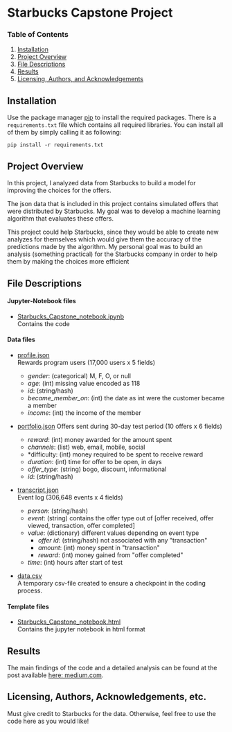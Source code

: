 # Starbucks Capstone Project

### Table of Contents

1. [Installation](#installation)
2. [Project Overview](#overview)
3. [File Descriptions](#files)
4. [Results](#results)
5. [Licensing, Authors, and Acknowledgements](#licensing)


## Installation  <a name="installation"></a>

Use the package manager [pip](https://pip.pypa.io/en/stable/) to install the required packages.
There is a `requirements.txt` file which contains all required libraries.
You can install all of them by simply calling it as following:

`pip install -r requirements.txt`


## Project Overview <a name="overview"></a>

In this project, I analyzed data from Starbucks to build a model for improving the choices for the offers.

The json data that is included in this project contains simulated offers that were distributed by Starbucks. 
My goal was to develop a machine learning algorithm that evaluates these offers.

This project could help Starbucks, since they would be able to create new analyzes for themselves which would give them the accuracy of the predictions made by the algorithm.
My personal goal was to build an analysis (something practical) for the Starbucks company in order to help them by making the choices more efficient

## File Descriptions <a name="files"></a>

#### Jupyter-Notebook files
* [Starbucks_Capstone_notebook.ipynb](https://github.com/u-sahin/Starbucks-Project-Udacity/blob/main/Starbucks_Capstone_notebook.ipynb)  
Contains the code

#### Data files
* [profile.json](https://github.com/u-sahin/Starbucks-Project-Udacity/blob/main/data/profile.json)  
Rewards program users (17,000 users x 5 fields)
  * *gender*: (categorical) M, F, O, or null
  * *age*: (int) missing value encoded as 118 
  * *id*: (string/hash)  
  * *became_member_on*: (int) the date as int were the customer became a member
  * *income*: (int) the income of the member
  
* [portfolio.json](https://github.com/u-sahin/Starbucks-Project-Udacity/blob/main/data/portfolio.json)
Offers sent during 30-day test period (10 offers x 6 fields)
  * *reward*: (int) money awarded for the amount spent
  * *channels*: (list) web, email, mobile, social 
  * *difficulty: (int) money required to be spent to receive reward 
  * *duration*: (int) time for offer to be open, in days
  * *offer_type*: (string) bogo, discount, informational
  * *id*: (string/hash)  
  
* [transcript.json](https://github.com/u-sahin/Starbucks-Project-Udacity/blob/main/data/transcript.json)  
Event log (306,648 events x 4 fields)
  * *person*: (string/hash) 
  * *event*: (string) contains the offer type out of [offer received, offer viewed, transaction, offer completed]
  * *value*: (dictionary) different values depending on event type 
    * *offer id*: (string/hash) not associated with any "transaction" 
	* *amount*: (int) money spent in "transaction" 
	* *reward*: (int) money gained from "offer completed"
  * *time*: (int) hours after start of test


* [data.csv](https://github.com/u-sahin/Starbucks-Project-Udacity/blob/main/data/data.csv)  
A temporary csv-file created to ensure a checkpoint in the coding process.


#### Template files
* [Starbucks_Capstone_notebook.html](https://github.com/u-sahin/Starbucks-Project-Udacity/blob/main/Starbucks_Capstone_notebook.html)  
Contains the jupyter notebook in html format

## Results <a name="results"></a>
The main findings of the code and a detailed analysis can be found at the post available [here: medium.com](https://uemitsahin.medium.com/starbucks-capstone-project-f029d2b599f5).


## Licensing, Authors, Acknowledgements, etc. <a name="licensing"></a>
Must give credit to Starbucks for the data.
Otherwise, feel free to use the code here as you would like! 
